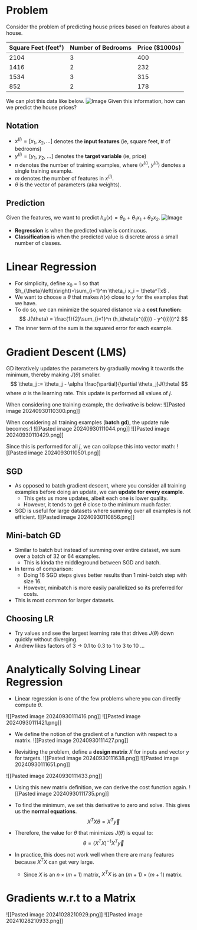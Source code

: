 # Problem
Consider the problem of predicting house prices based on features about a house\.

| Square Feet \(feet²\) | Number of Bedrooms | Price \($1000s\) |
| --------------------- | ------------------ | ---------------- |
| 2104                  | 3                  | 400              |
| 1416                  | 2                  | 232              |
| 1534                  | 3                  | 315              |
| 852                   | 2                  | 178              |

We can plot this data like below\.
![Image](image_sGOqblyEsxLu7PsTi0Epk.png)
Given this information, how can we predict the house prices?
## Notation
* $x^{\left(i\right)}=\left[x_1,\ x_2,…\right]$ denotes the **input features** \(ie, square feet, \# of bedrooms\)
* $y^{\left(i\right)}=\left[y_1,\ y_2,\ …\right]$ denotes the **target variable** \(ie, price\)
* $n$ denotes the number of training examples, where $\left(x^{\left(i\right)},\ y^{\left(i\right)}\right)$ denotes a single training example\.
* $m$ denotes the number of features in $x^{\left(i\right)}$\.
* $\theta$ is the vector of parameters \(aka weights\)\.

## Prediction
Given the features, we want to predict $h_{\theta}\left(x\right)=\theta_0\ +\ \theta_1x_1+\theta_2x_2.$
![Image](image_hpd8QN7z5ZAAX6kVWQKlf.png)
* **Regression** is when the predicted value is continuous\.
* **Classification** is when the predicted value is discrete aross a small number of classes\.

# Linear Regression
* For simplicity, define $x_0\ =\ 1$ so that $h_{\theta}\left(x\right)=\sum_{i=1}^m \theta_i x_i = \theta^Tx$ \.
* We want to choose a $\theta$ that makes $h(x)$ close to $y$ for the examples that we have.
* To do so, we can minimize the squared distance via a **cost function:**
$$
J(\theta) = \frac{1}{2}\sum_{i=1}^n (h_\theta(x^{(i)}) - y^{(i)})^2
$$
* The inner term of the sum is the squared error for each example.

# Gradient Descent (LMS)
GD iteratively updates the parameters by gradually moving it towards the minimum, thereby making $J(\theta)$ smaller.
$$
\theta_j := \theta_j - \alpha \frac{\partial}{\partial \theta_j}J(\theta)
$$
where $\alpha$ is the learning rate. This update is performed all values of $j$.

When considering one training example, the derivative is below:
![[Pasted image 20240930110300.png]]

When considering all training examples (**batch gd**), the update rule becomes:1
![[Pasted image 20240930111044.png]]
![[Pasted image 20240930110429.png]]

Since this is performed for all $j$, we can collapse this into vector math:
![[Pasted image 20240930110501.png]]

## SGD
* As opposed to batch gradient descent, where you consider all training examples before doing an update, we can **update for every example**.
	* This gets us more updates, albeit each one is lower quality.
	* However, it tends to get $\theta$ close to the minimum much faster.
* SGD is useful for large datasets where summing over all examples is not efficient.
![[Pasted image 20240930110856.png]]

## Mini-batch GD
* Similar to batch but instead of summing over entire dataset, we sum over a batch of 32 or 64 examples.
	* This is kinda the middleground between SGD and batch.
* In terms of comparison:
	* Doing 16 SGD steps gives better results than 1 mini-batch step with size 16.
	* However, minibatch is more easily parallelized so its preferred for costs.
* This is most common for larger datasets.

## Choosing LR
* Try values and see the largest learning rate that drives $J(\theta)$ down quickly without diverging.
* Andrew likes factors of 3 -> 0.1 to 0.3 to 1 to 3 to 10 …


# Analytically Solving Linear Regression
* Linear regression is one of the few problems where you can directly compute $\theta$.

![[Pasted image 20240930111416.png]]
![[Pasted image 20240930111421.png]]

* We define the notion of the gradient of a function with respect to a matrix.
![[Pasted image 20240930111427.png]]

* Revisiting the problem, define a **design matrix** $X$ for inputs and vector $y$ for targets.
![[Pasted image 20240930111638.png]]
![[Pasted image 20240930111651.png]]

![[Pasted image 20240930111433.png]]

* Using this new matrix definition, we can derive the cost function again.
![[Pasted image 20240930111735.png]]

* To find the minimum, we set this derivative to zero and solve. This gives us the **normal equations**.
$$
X^TX\theta=X^T \vec{y}
$$
* Therefore, the value for $\theta$ that minimizes $J(\theta)$ is equal to:
$$
\theta = (X^TX)^{-1}X^T\vec{y}
$$

* In practice, this does not work well when there are many features because $X^T X$ can get very large.
	* Since $X$ is an $n \times (m+1)$ matrix, $X^T X$ is an $(m+1) \times (m+1)$ matrix.


# Gradients w.r.t to a Matrix
![[Pasted image 20241028210929.png]]
![[Pasted image 20241028210933.png]]
